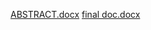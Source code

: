 [ABSTRACT.docx](https://github.com/user-attachments/files/18293399/ABSTRACT.docx)
[final doc.docx](https://github.com/user-attachments/files/18293401/final.doc.docx)

